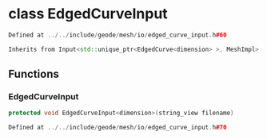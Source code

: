 # class EdgedCurveInput

```cpp
Defined at ../../include/geode/mesh/io/edged_curve_input.h#60
```

```cpp
Inherits from Input<std::unique_ptr<EdgedCurve<dimension> >, MeshImpl>
```



## Functions

### EdgedCurveInput

```cpp
protected void EdgedCurveInput<dimension>(string_view filename)
```

```cpp
Defined at ../../include/geode/mesh/io/edged_curve_input.h#70
```



